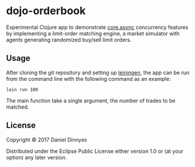 # dojo-orderbook

Experimental Clojure app to demonstrate [core.async](https://github.com/clojure/core.async) concurrency features by implementing a limit-order matching engine, a market simulator with agents generating randomized buy/sell limit orders.

## Usage

After cloning the git repository and setting up [leiningen](https://leiningen.org/), the app can be run from the command line with the following command as an example:

    lein run 100

The main function take a single argument, the number of trades to be matched.

## License

Copyright © 2017 Daniel Dinnyes

Distributed under the Eclipse Public License either version 1.0 or (at
your option) any later version.
